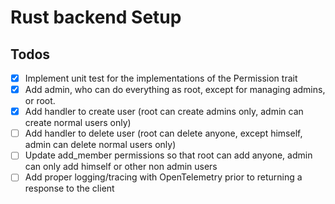 
# Rust backend Setup


## Todos

- [x] Implement unit test for the implementations of the Permission trait
- [x] Add admin, who can do everything as root, except for managing admins, or root.
- [x] Add handler to create user (root can create admins only, admin can create normal users only)
- [ ] Add handler to delete user (root can delete anyone, except himself, admin can delete normal users only)
- [ ] Update add_member permissions so that root can add anyone, admin can only add himself or other non admin users
- [ ] Add proper logging/tracing with OpenTelemetry prior to returning a response to the client